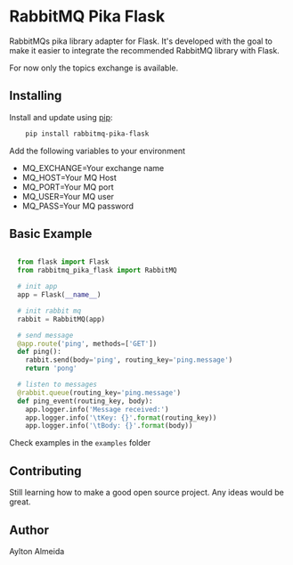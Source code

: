 # RabbitMQ Pika Flask

RabbitMQs pika library adapter for Flask. It's developed with the goal to make it easier to integrate the recommended RabbitMQ library with Flask.

For now only the topics exchange is available.

## Installing

Install and update using [pip](https://pip.pypa.io/en/stable/quickstart/):

```bash
    pip install rabbitmq-pika-flask
```

Add the following variables to your environment

- MQ_EXCHANGE=Your exchange name
- MQ_HOST=Your MQ Host
- MQ_PORT=Your MQ port
- MQ_USER=Your MQ user
- MQ_PASS=Your MQ password

## Basic Example

```python

  from flask import Flask
  from rabbitmq_pika_flask import RabbitMQ

  # init app
  app = Flask(__name__)

  # init rabbit mq
  rabbit = RabbitMQ(app)

  # send message
  @app.route('ping', methods=['GET'])
  def ping():
    rabbit.send(body='ping', routing_key='ping.message')
    return 'pong'

  # listen to messages
  @rabbit.queue(routing_key='ping.message')
  def ping_event(routing_key, body):
    app.logger.info('Message received:')
    app.logger.info('\tKey: {}'.format(routing_key))
    app.logger.info('\tBody: {}'.format(body))

```

Check examples in the `examples` folder

## Contributing

Still learning how to make a good open source project. Any ideas would be great.

## Author

Aylton Almeida
